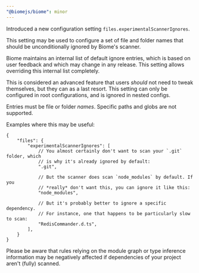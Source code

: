 ```yaml
---
"@biomejs/biome": minor
---
```


Introduced a new configuration setting `files.experimentalScannerIgnores`.

This setting may be used to configure a set of file and folder names that should
be unconditionally ignored by Biome's scanner.

Biome maintains an internal list of default ignore entries, which is based on
user feedback and which may change in any release. This setting allows
overriding this internal list completely.

This is considered an advanced feature that users _should_ not need to tweak
themselves, but they can as a last resort. This setting can only be configured
in root configurations, and is ignored in nested configs.

Entries must be file or folder *names*. Specific paths and globs are not
supported.

Examples where this may be useful:

```jsonc
{
    "files": {
        "experimentalScannerIgnores": [
            // You almost certainly don't want to scan your `.git` folder, which
            // is why it's already ignored by default:
            ".git",

            // But the scanner does scan `node_modules` by default. If you
            // *really* don't want this, you can ignore it like this:
            "node_modules", 

            // But it's probably better to ignore a specific dependency.
            // For instance, one that happens to be particularly slow to scan:
            "RedisCommander.d.ts",
        ],
    }
}
```

Please be aware that rules relying on the module graph or type inference
information may be negatively affected if dependencies of your project aren't
(fully) scanned.
